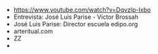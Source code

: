- https://www.youtube.com/watch?v=Dqvzlp-Ixbo
- Entrevista: José Luis Parise - Victor Brossah
- José Luis Parise: Director escuela edipo.org
- arteritual.com
- ZZ
-